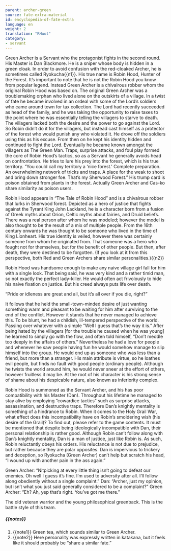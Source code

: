 ```yaml
---
parent: archer-green
source: fate-extra-material
id: encyclopedia-of-fate-extra
language: en
weight: 2
translation: "RHuot"
category:
- servant
---
```


Green Archer is a Servant who the protagonist fights in the second round.
His Master is Dan Blackmore.
He is a sniper whose body is hidden in a green cloak. In order to avoid confusion with the red-cloaked Archer, he is sometimes called Ryokucha{{n1}}.
His true name is Robin Hood, Hunter of the Forest.
It’s important to note that he is not the Robin Hood you know from popular legend. Instead Green Archer is a chivalrous robber whom the original Robin Hood was based on.
The original Green Archer was a troublemaking orphan who lived alone on the outskirts of a village. In a twist of fate he became involved in an ordeal with some of the Lord’s soldiers who came around town for tax collection.
The Lord had recently succeeded as head of the family, and he was taking the opportunity to raise taxes to the point where he was essentially telling the villagers to starve to death.
The villagers lacked both the desire and the power to go against the Lord.
So Robin didn’t do it for the villagers, but instead cast himself as a protector of the forest who would punish any who violated it. He drove off the soldiers using this as his excuse. From then on he kept his identity hidden and continued to fight the Lord. Eventually he became known amongst the villagers as The Green Man.
Traps, surprise attacks, and foul play formed the core of Robin Hood’s tactics, so as a Servant he generally avoids head on confrontation.
He tries to lure his prey into the forest, which is his true territory.
“You could call my territory a ‘nice forest.’
Complete preparation. An overwhelming network of tricks and traps.
A place for the weak to shoot and bring down stronger foe.
That’s my Sherwood Forest.”
His trump card is poison obtained from plants in the forest.
Actually Green Archer and Cas-ko share similarity as poison users.

Robin Hood appears in “The Tale of Robin Hood” and is a chivalrous robber that lurks in Sherwood forest. Depicted as a hero of justice that fights against the Tyrant King John Lackland, he is a character born from a fusion of Greek myths about Orion, Celtic myths about fairies, and Druid beliefs.
There was a real person after whom he was modeled; however the model is also thought to be the result of a mix of multiple people. From the 16th century onwards he was thought to be someone who lived in the time of King Lionheart.
His true identity is veiled, however there was certainly someone from whom he originated from.
That someone was a hero who fought not for themselves, but for the benefit of other people.
But then, after death, they were destined to be forgotten.
(If you look at it from this perspective, both Red and Green Archers share similar personalities.){{n2}}

Robin Hood was handsome enough to make any naive village girl fall for him with a single look.
That being said, he was very kind and a rather timid man, so not exactly the perfect lady-killer.
He would often act frivolously to hide his naive fixation on justice. But his creed always puts life over death.

“Pride or idleness are great and all, but it’s all over if you die, right?”

It follows that he held the small-town-minded desire of just wanting something warm and pleasant to be waiting for him after surviving to the end of the conflict. However it stands that he never managed to achieve this.
To be blunt, he had a childish, ill-tempered perspective of the world. Passing over whatever with a simple “Well I guess that’s the way it is.”
After being hated by the villagers [for the trouble he caused when he was young] he learned to simply go with the flow, and often told himself, “Don’t meddle too deeply in the affairs of others.”
Nevertheless he had a love for people and whenever he saw people having fun he would somehow manage to slip himself into the group. He would end up as someone who was less than a friend, but more than a stranger.
His main attribute is virtue, so he loathes evil people, but finds no fault with good people (ordinary people). Although he twists the world around him, he would never sneer at the effort of others, however fruitless it may be.
At the root of his character is his strong sense of shame about his despicable nature, also known as inferiority complex.

Robin Hood is summoned as the Servant Archer, and his has poor compatibility with his Master (Dan). Throughout his lifetime he managed to stay alive by employing “cowardice tactics” such as surprise attacks, assassination, and destructive traps. Therefore Dan’s knightly mentality is something of a hindrance to Robin.
When it comes to the Holy Grail War, what effect does this incompatibility have on Robin’s smoldering wish (his desire of the Grail)? To find out, please refer to the game contents.
It must be mentioned that despite being ideologically incompatible with Dan, their personal relationship is rather good. Although Robin can’t follow along with Dan’s knightly mentality, Dan is a man of justice, just like Robin is. As such, Robin reluctantly obeys his orders.
His reluctance is not due to prejudice, but rather because they are polar opposites.
Dan is impervious to trickery and deception, so Ryokucha (Green Archer) can’t help but scratch his head, “I wound up with another pain in the ass again.”

Green Archer: “Nitpicking at every little thing isn’t going to defeat our enemies. Oh well I guess it’s fine. I’m used to adversity after all. I’ll follow along obediently without a single complaint.”
Dan: “Archer, just my opinion, but isn’t what you just said generally considered to be a complaint?”
Green Archer: “Eh? Ah, yep that’s right. You’ve got me there.”

The old veteran warrior and the young philosophical greenback.
This is the battle style of this team.

##### {{notes}}

1. {{note1}} Green tea, which sounds similar to Green Archer.
2. {{note2}} Here personality was expressly written in katakana, but it feels like it should probably be “share a similar fate.”
